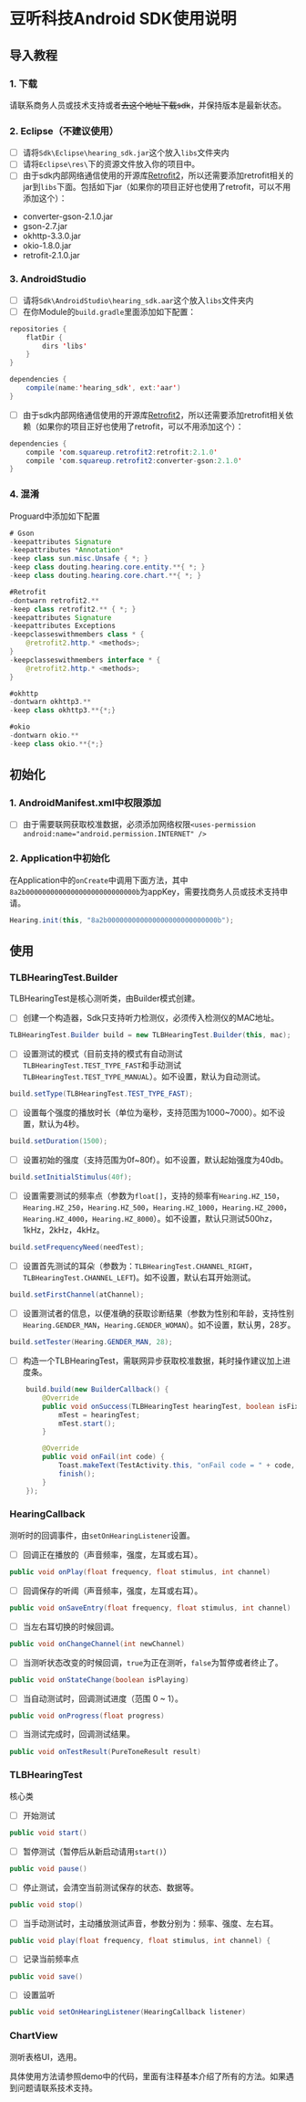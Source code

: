 # 豆听科技Android SDK使用说明

## **导入教程**

###  1. 下载
 请联系商务人员或技术支持或者~~去这个地址下载sdk~~，并保持版本是最新状态。

###  2. Eclipse（不建议使用）
 - [ ] 请将```Sdk\Eclipse\hearing_sdk.jar```这个放入```libs```文件夹内
 - [ ] 请将```Eclipse\res\```下的资源文件放入你的项目中。
 - [ ] 由于sdk内部网络通信使用的开源库[Retrofit2][1]，所以还需要添加retrofit相关的jar到```libs```下面。包括如下jar（如果你的项目正好也使用了retrofit，可以不用添加这个）：
 - converter-gson-2.1.0.jar
 - gson-2.7.jar
 - okhttp-3.3.0.jar
 - okio-1.8.0.jar
 - retrofit-2.1.0.jar

###  3. AndroidStudio
- [ ] 请将```Sdk\AndroidStudio\hearing_sdk.aar```这个放入```libs```文件夹内
- [ ] 在你Module的```build.gradle```里面添加如下配置：
```java
repositories {
    flatDir {
        dirs 'libs'
    }
}

dependencies {
    compile(name:'hearing_sdk', ext:'aar')
}
```
- [ ] 由于sdk内部网络通信使用的开源库[Retrofit2][1]，所以还需要添加retrofit相关依赖（如果你的项目正好也使用了retrofit，可以不用添加这个）：
```java
dependencies {
    compile 'com.squareup.retrofit2:retrofit:2.1.0'
    compile 'com.squareup.retrofit2:converter-gson:2.1.0'
}
```

###  4. 混淆
Proguard中添加如下配置
```java
# Gson
-keepattributes Signature
-keepattributes *Annotation*
-keep class sun.misc.Unsafe { *; }
-keep class douting.hearing.core.entity.**{ *; }
-keep class douting.hearing.core.chart.**{ *; }

#Retrofit
-dontwarn retrofit2.**
-keep class retrofit2.** { *; }
-keepattributes Signature
-keepattributes Exceptions
-keepclasseswithmembers class * {
    @retrofit2.http.* <methods>;
}
-keepclasseswithmembers interface * {
    @retrofit2.http.* <methods>;
}

#okhttp
-dontwarn okhttp3.**
-keep class okhttp3.**{*;}

#okio
-dontwarn okio.**
-keep class okio.**{*;}
```

## **初始化**
###  1. AndroidManifest.xml中权限添加
- [ ] 由于需要联网获取校准数据，必须添加网络权限```<uses-permission android:name="android.permission.INTERNET" />```

###  2. Application中初始化
在Application中的```onCreate```中调用下面方法，其中```8a2b000000000000000000000000000b```为appKey，需要找商务人员或技术支持申请。
```java
Hearing.init(this, "8a2b000000000000000000000000000b");
```

## **使用**
###  TLBHearingTest.Builder
TLBHearingTest是核心测听类，由Builder模式创建。

- [ ] 创建一个构造器，Sdk只支持听力检测仪，必须传入检测仪的MAC地址。
```java
TLBHearingTest.Builder build = new TLBHearingTest.Builder(this, mac);
```
- [ ] 设置测试的模式（目前支持的模式有自动测试```TLBHearingTest.TEST_TYPE_FAST```和手动测试```TLBHearingTest.TEST_TYPE_MANUAL```）。如不设置，默认为自动测试。
```java
build.setType(TLBHearingTest.TEST_TYPE_FAST);
```
- [ ] 设置每个强度的播放时长（单位为毫秒，支持范围为1000~7000）。如不设置，默认为4秒。
```java
build.setDuration(1500);
```
- [ ] 设置初始的强度（支持范围为0f~80f）。如不设置，默认起始强度为40db。
```java
build.setInitialStimulus(40f);
```
- [ ] 设置需要测试的频率点（参数为```float[]```，支持的频率有```Hearing.HZ_150```，```Hearing.HZ_250```，```Hearing.HZ_500```，```Hearing.HZ_1000```，```Hearing.HZ_2000```，```Hearing.HZ_4000```，```Hearing.HZ_8000```）。如不设置，默认只测试500hz，1kHz，2kHz，4kHz。
```java
build.setFrequencyNeed(needTest);
```
- [ ] 设置首先测试的耳朵（参数为：```TLBHearingTest.CHANNEL_RIGHT```，```TLBHearingTest.CHANNEL_LEFT```)。如不设置，默认右耳开始测试。
```java
build.setFirstChannel(atChannel);
```
- [ ] 设置测试者的信息，以便准确的获取诊断结果（参数为性别和年龄，支持性别```Hearing.GENDER_MAN```，```Hearing.GENDER_WOMAN```）。如不设置，默认男，28岁。
```java
build.setTester(Hearing.GENDER_MAN, 28);
```

- [ ] 构造一个TLBHearingTest，需联网异步获取校准数据，耗时操作建议加上进度条。
```java
    build.build(new BuilderCallback() {
        @Override
        public void onSuccess(TLBHearingTest hearingTest, boolean isFix) {
            mTest = hearingTest;
            mTest.start();
        }

        @Override
        public void onFail(int code) {
            Toast.makeText(TestActivity.this, "onFail code = " + code, Toast.LENGTH_SHORT).show();
            finish();
        }
    });
```
###  HearingCallback
测听时的回调事件，由```setOnHearingListener```设置。

- [ ] 回调正在播放的（声音频率，强度，左耳或右耳）。
```java
public void onPlay(float frequency, float stimulus, int channel)
```
- [ ] 回调保存的听阈（声音频率，强度，左耳或右耳）。
```java
public void onSaveEntry(float frequency, float stimulus, int channel)
```
- [ ] 当左右耳切换的时候回调。
```java
public void onChangeChannel(int newChannel)
```
- [ ] 当测听状态改变的时候回调，```true```为正在测听，```false```为暂停或者终止了。
```java
public void onStateChange(boolean isPlaying)
```
- [ ] 当自动测试时，回调测试进度（范围 0 ~ 1）。
```java
public void onProgress(float progress)
```
- [ ] 当测试完成时，回调测试结果。
```java
public void onTestResult(PureToneResult result)
```

###  TLBHearingTest

核心类

- [ ] 开始测试
```java
public void start()
```
- [ ] 暂停测试（暂停后从新启动请用```start()```）
```java
public void pause()
```
- [ ] 停止测试，会清空当前测试保存的状态、数据等。
```java
public void stop()
```
- [ ] 当手动测试时，主动播放测试声音，参数分别为：频率、强度、左右耳。
```java
public void play(float frequency, float stimulus, int channel) {
```
- [ ] 记录当前频率点
```java
public void save()
```
- [ ] 设置监听
```java
public void setOnHearingListener(HearingCallback listener)
```

###  ChartView

测听表格UI，选用。

具体使用方法请参照demo中的代码，里面有注释基本介绍了所有的方法。如果遇到问题请联系技术支持。
 
  [1]: http://square.github.io/retrofit/